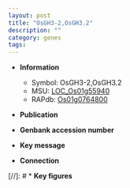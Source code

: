 ```yaml
---
layout: post
title: "OsGH3-2,OsGH3.2"
description: ""
category: genes
tags: 
---
```


* **Information**  
    + Symbol: OsGH3-2,OsGH3.2  
    + MSU: [LOC_Os01g55940](http://rice.uga.edu/cgi-bin/ORF_infopage.cgi?orf=LOC_Os01g55940)  
    + RAPdb: [Os01g0764800](http://rapdb.dna.affrc.go.jp/viewer/gbrowse_details/irgsp1?name=Os01g0764800)  

* **Publication**  

* **Genbank accession number**  

* **Key message**  

* **Connection**  

[//]: # * **Key figures**  


